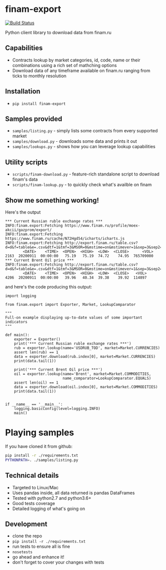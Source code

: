 # finam-export
[![Build Status](https://travis-ci.org/ffeast/finam-export.svg?branch=master)](https://travis-ci.org/ffeast/finam-export)

Python client library to download data from finam.ru

## Capabilities
* Contracts lookup by market categories, id, code, name or their combinations using a rich set of mathching options
* Download data of any timeframe available on finam.ru ranging from ticks to monthly resolution

## Installation
* `pip install finam-export`

## Samples provided
* `samples/listing.py` - simply lists some contracts from every supported market
* `samples/download.py` - downloads some data and prints it out
* `samples/lookups.py` - shows how you can leverage lookup capabilities

## Utility scripts
* `scripts/finam-download.py` - feature-rich standalone script to download finam's data
* `scripts/finam-lookup.py` - to quickly check what's availble on finam

## Show me something working!
Here's the output
```
*** Current Russian ruble exchange rates ***
INFO:finam.export:Fetching https://www.finam.ru/profile/moex-akcii/gazprom/export/
INFO:finam.export:Fetching https://www.finam.ru/cache/N72Hgd54/icharts/icharts.js
INFO:finam.export:Fetching http://export.finam.ru/table.csv?d=d&f=table&e=.csv&dtf=1&tmf=3&MSOR=0&mstime=on&mstimever=1&sep=3&sep2=1&at=1&p=8&em=182456&market=45&df=1&mf=0&yf=2007&dt=12&mt=8&yt=2020&cn=USD000000TOD&code=USD000000TOD&datf=5
        <DATE>    <TIME>  <OPEN>  <HIGH>  <LOW>  <CLOSE>      <VOL>
2163  20200911  00:00:00   75.19   75.19  74.72    74.95  765709000
*** Current Brent Oil price ***
INFO:finam.export:Fetching http://export.finam.ru/table.csv?d=d&f=table&e=.csv&dtf=1&tmf=3&MSOR=0&mstime=on&mstimever=1&sep=3&sep2=1&at=1&p=8&em=19473&market=24&df=1&mf=0&yf=2007&dt=12&mt=8&yt=2020&cn=BZ&code=BZ&datf=5
        <DATE>    <TIME>  <OPEN>  <HIGH>  <LOW>  <CLOSE>   <VOL>
4206  20200911  00:00:00   39.96   40.34  39.38    39.92  114897
```
and here's the code producing this output:
```
import logging

from finam.export import Exporter, Market, LookupComparator

"""
Full-on example displaying up-to-date values of some important indicators
"""

def main():
    exporter = Exporter()
    print('*** Current Russian ruble exchange rates ***')
    rub = exporter.lookup(name='USDRUB_TOD', market=Market.CURRENCIES)
    assert len(rub) == 1
    data = exporter.download(rub.index[0], market=Market.CURRENCIES)
    print(data.tail(1))

    print('*** Current Brent Oil price ***')
    oil = exporter.lookup(name='Brent', market=Market.COMMODITIES,
                          name_comparator=LookupComparator.EQUALS)
    assert len(oil) == 1
    data = exporter.download(oil.index[0], market=Market.COMMODITIES)
    print(data.tail(1))


if __name__ == '__main__':
    logging.basicConfig(level=logging.INFO)
    main()
```

# Playing samples
If you have cloned it from github:
```bash
pip install -r ./requirements.txt
PYTHONPATH=. ./samples/listing.py
```

## Technical details
* Targeted to Linux/Mac
* Uses pandas inside, all data returned is pandas DataFrames
* Tested with python2.7 and python3.6+
* Good tests coverage
* Detailed logging of what's going on

## Development
* clone the repo
* `pip install -r ./requirements.txt`
* run tests to ensure all is fine
* `nosetests`
* go ahead and enhance it!
* don't forget to cover your changes with tests
